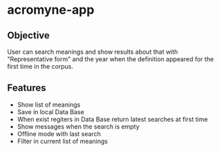 # acromyne-app

## Objective
User can search meanings and show results about that with "Representative form" and the year when the definition appeared for the first time in the corpus.

## Features
- Show list of meanings
- Save in local Data Base 
- When exist regiters in Data Base return latest searches at first time
- Show messages when the search is empty
- Offline mode with last search
- Filter in current list of meanings
